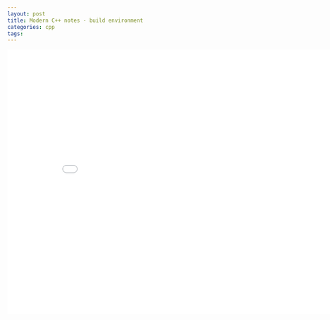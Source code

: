 ```yaml
---
layout: post
title: Modern C++ notes - build environment
categories: cpp
tags:
---
```


<center><embed src="/pdfs/posts/Modern Cpp note build environment.pdf" width="850" height="600"></center>
